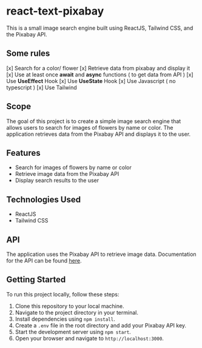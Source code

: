 
# react-text-pixabay

This is a small image search engine built using ReactJS, Tailwind CSS, and the Pixabay API.

## Some rules

[x] Search for a color/ flower
[x] Retrieve data from pixabay and display it
[x] Use at least once **await** and **async** functions ( to get data from API )
[x] Use **UseEffect** Hook
[x] Use **UseState** Hook
[x] Use Javascript ( no typescript )
[x] Use Tailwind

## Scope

The goal of this project is to create a simple image search engine that allows users to search for images of flowers by name or color. The application retrieves data from the Pixabay API and displays it to the user.

## Features

- Search for images of flowers by name or color
- Retrieve image data from the Pixabay API
- Display search results to the user

## Technologies Used

- ReactJS
- Tailwind CSS

## API

The application uses the Pixabay API to retrieve image data. Documentation for the API can be found [here](https://pixabay.com/api/docs/).

## Getting Started

To run this project locally, follow these steps:

1. Clone this repository to your local machine.
2. Navigate to the project directory in your terminal.
3. Install dependencies using `npm install`.
4. Create a `.env` file in the root directory and add your Pixabay API key.
5. Start the development server using `npm start`.
6. Open your browser and navigate to `http://localhost:3000`.

